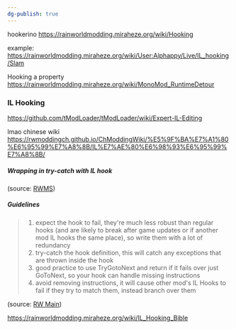```yaml
---
dg-publish: true
---
```

hookerino
https://rainworldmodding.miraheze.org/wiki/Hooking

example:
https://rainworldmodding.miraheze.org/wiki/User:Alphappy/Live/IL_hooking/Slam

Hooking a property
https://rainworldmodding.miraheze.org/wiki/MonoMod_RuntimeDetour

### IL Hooking

https://github.com/tModLoader/tModLoader/wiki/Expert-IL-Editing

lmao chinese wiki
https://rwmoddingch.github.io/ChModdingWiki/%E5%9F%BA%E7%A1%80%E6%95%99%E7%A8%8B/IL%E7%AE%80%E6%98%93%E6%95%99%E7%A8%8B/

##### Wrapping in try-catch with IL hook
(source: [RWMS](https://discord.com/channels/1237826015829557400/1237868501960491141/1329397865029697587))

##### Guidelines

> 1. expect the hook to fail, they're much less robust than regular hooks (and are likely to break after game updates or if another mod IL hooks the same place), so write them with a lot of redundancy 
> 2. try-catch the hook definition, this will catch any exceptions that are thrown inside the hook 
> 3. good practice to use TryGotoNext and return if it fails over just GoToNext, so your hook can handle missing instructions 
> 4. avoid removing instructions, it will cause other mod's IL Hooks to fail if they try to match them, instead branch over them

(source: [RW Main](https://discord.com/channels/291184728944410624/431534164932689921/1332333516641407038))

https://rainworldmodding.miraheze.org/wiki/IL_Hooking_Bible

